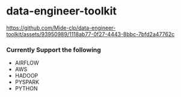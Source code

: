 # data-engineer-toolkit


https://github.com/Mide-clp/data-engineer-toolkit/assets/93950989/1118ab77-0f27-4443-8bbc-7bfd2a47762c

### Currently Support the following 
- AIRFLOW
- AWS
- HADOOP
- PYSPARK
- PYTHON

